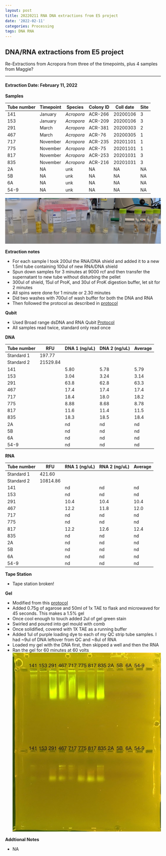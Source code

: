 ```yaml
---
layout: post
title: 20220211 RNA DNA extractions from E5 project
date: '2022-02-11'
categories: Processing
tags: DNA RNA
---
```


## DNA/RNA extractions from E5 project

Re-Extractions from Acropora from three of the timepoints, plus 4 samples from Maggie?

---

#### Extraction Date: February 11, 2022 

**Samples**

| Tube number 	| Timepoint	   	| Species	    | Colony ID 	| Coll date		| Site       	|
|-------------	|------------	|-------------	|-------------	|-------------	|-------------	|
| 141		 	| January	 	| *Acropora*	| ACR-266      	| 20200106   	| 3				|
| 153			| January	 	| *Acropora*	| ACR-209	    | 20200106		| 3				|
| 291		 	| March	 	 	| *Acropora*	| ACR-381    	| 20200303  	| 2				|
| 467		 	| March	 		| *Acropora*	| ACR-76    	| 20200305   	| 1				|
| 717			| November 		| *Acropora*	| ACR-235	    | 20201101		| 1				|
| 775		 	| November	  	| *Acropora*	| ACR-75    	| 20201101  	| 1				|
| 817		 	| November		| *Acropora*	| ACR-253     	| 20201031   	| 3				|
| 835			| November	 	| *Acropora*	| ACR-216	    | 20201031		| 3				|
| 2A		 	| NA			| unk			| NA		   	| NA		  	| NA			|
| 5B		 	| NA	 		| unk			| NA		   	| NA		   	| NA			|
| 6A			| NA		 	| unk			| NA		    | NA			| NA			|
| 54-9		 	| NA		  	| unk			| NA		   	| NA		  	| NA			|


![20220211_samples.jpg](https://github.com/Kterpis/Putnam_Lab_Notebook/blob/master/images/samples/20220211_samples.jpg?raw=true)


**Extraction notes**
 - For each sample I took 200ul the RNA/DNA shield and added it to a new 1.5ml tube containing 100ul of new RNA/DNA shield
 - Spun down samples for 3 minutes at 9000 rcf and then transfer the supernatant to new tube without disturbing the pellet
 - 300ul of shield, 15ul of ProK, and 30ul of ProK digestion buffer, let sit for 2 minutes
 - All spins were done for 1 minute or 2.30 minutes
 - Did two washes with 700ul of wash buffer for both the DNA and RNA
 - Then followed the protocol as described in [protocol](https://github.com/emmastrand/EmmaStrand_Notebook/blob/master/_posts/2019-05-31-Zymo-Duet-RNA-DNA-Extraction-Protocol.md)


**Qubit**
 - Used Broad range dsDNA and RNA Qubit [Protocol](https://meschedl.github.io/MESPutnam_Open_Lab_Notebook/Qubit-Protocol/)
 - All samples read twice, standard only read once
 
**DNA**

| Tube number 	| RFU		   	| DNA 1 (ng/uL) | DNA 2 (ng/uL) | Average     	|
|-------------	|------------	|-------------	|-------------	|-------------	|
| Standard 1  	| 197.77	 	| 		      	| 		      	|	         	|
| Standard 2 	| 21529.84	 	| 		    	| 		    	| 	        	|
| 141		 	|		     	| 5.80	     	| 5.78	     	| 5.79        	|
| 153		 	| 			   	| 3.04 	 	    | 3.24        	| 3.14			|
| 291		  	|		     	| 63.8 	      	| 62.8        	| 63.3 	    	|
| 467		 	| 			   	| 17.4     	 	| 17.4     	  	| 17.4	      	|
| 717		  	|		     	| 18.4     	 	| 18.0       	| 18.2       	|
| 775		 	| 			   	| 8.88     	 	| 8.68	      	| 8.78	       	|
| 817		  	|		     	| 11.6     	  	| 11.4        	| 11.5	       	|
| 835		 	| 			   	| 18.3       	| 18.5         	| 18.4      	|
| 2A		  	|		     	| nd	  	    | nd         	| nd        	|
| 5B		 	| 			   	| nd        	| nd	      	| nd	       	|
| 6A		  	|		     	| nd    	  	| nd	      	| nd	       	|
| 54-9		 	| 			   	| nd	       	| nd         	| nd	       	|


**RNA**


| Tube number 	| RFU		   	| RNA 1 (ng/uL) | RNA 2 (ng/uL) | Average     	|
|-------------	|------------	|-------------	|-------------	|-------------	|
| Standard 1  	| 421.60	 	| 		      	| 		      	|	         	|
| Standard 2 	| 10814.86	 	| 		    	| 		    	| 	        	|
| 141		 	|		     	| nd	     	| nd	     	| nd        	|
| 153		 	| 			   	| nd	  	    | nd        	| nd			|
| 291		  	|		     	| 10.4 	      	| 10.4        	| 10.4	       	|
| 467		 	| 			   	| 12.2        	| 11.8        	| 12.0     		|
| 717		  	|		     	| nd	      	| nd         	| nd        	|
| 775		 	| 			   	| nd	      	| nd	      	| nd	       	|
| 817		  	|		     	| 12.2	       	| 12.6        	| 12.4	       	|
| 835		 	| 			   	| nd	      	| nd         	| nd	      	|
| 2A		  	|		     	| nd  		    | nd         	| nd        	|
| 5B		 	| 			   	| nd        	| nd	       	| nd        	|
| 6A		  	|		     	| nd	      	| nd	      	| nd	       	|
| 54-9		 	| 			   	| nd	       	| nd         	| nd	       	|


**Tape Station**
 - Tape station broken!
 

**Gel**
 - Modified from this [protocol](https://meschedl.github.io/MESPutnam_Open_Lab_Notebook/Gel-Protocol/)
 - Added 0.75g of agarose and 50ml of 1x TAE to flask and microwaved for 45 seconds. This makes a 1.5% gel
 - Once cool enough to touch added 2ul of gel green stain
 - Swirled and poured into gel mould with comb
 - Once solidified, covered with 1X TAE as a running buffer
 - Added 1ul of purple loading dye to each of my QC strip tube samples. I had ~9ul of DNA leftover from QC and ~8ul of RNA
 - Loaded my gel with the DNA first, then skipped a well and then the RNA
 - Ran the gel for 60 minutes at 60 volts
 ![20220211_gel.jpg](https://github.com/Kterpis/Putnam_Lab_Notebook/blob/master/images/gels/20220211_gel.jpg?raw=true)
 
 **Addtional Notes**
  - NA

